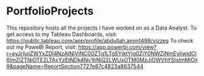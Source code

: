 # PortfolioProjects
This repository hosts all the projects I have worked on as a Data Analyst.
To get access to my Tableau Dashboards, visit:
https://public.tableau.com/app/profile/abdullah.amin1498/vizzes
To check out my PoweBI Report, visit:
https://app.powerbi.com/view?r=eyJrIjoiZWYxZDI4NzAtNjVjNC00ZTg1LTg5YjktYjg0ZjY0NWZiNmEyIiwidCI6ImZlZTNiOTE2LTAxYzEtNDk4Ny1hNjQ2LWUxOTM0MzJiOWVhYSIsImMiOjl9&pageName=ReportSection7727e87c4823a8637544

